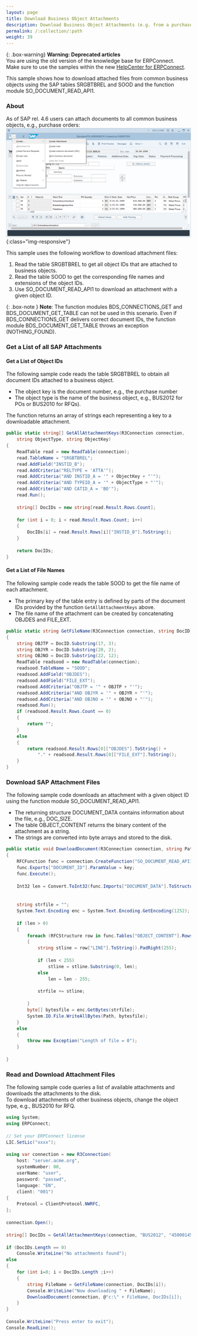 ```yaml
---
layout: page
title: Download Business Object Attachments
description: Download Business Object Attachments (e.g. from a purchase order)
permalink: /:collection/:path
weight: 39
---
```


{: .box-warning}
**Warning: Deprecated articles** <br>
You are using the old version of the knowledge base for ERPConnect.<br>
Make sure to use the samples within the new [HelpCenter for ERPConnect](https://helpcenter.theobald-software.com/erpconnect/samples).

This sample shows how to download attached files from common business objects using the SAP tables SRGBTBREL and SOOD and the function module SO_DOCUMENT_READ_API1. 

### About

As of SAP rel. 4.6 users can attach documents to all common business objects, e.g., purchase orders:
![POAttachment01](/img/contents/POAttachment01.png){:class="img-responsive"}

This sample uses the following workflow to download attachment files:
1. Read the table SRGBTBREL to get all object IDs that are attached to business objects.
2. Read the table SOOD to get the corresponding file names and extensions of the object IDs.
3. Use SO_DOCUMENT_READ_API1 to download an attachment with a given object ID.

{: .box-note }
**Note**: The function modules BDS_CONNECTIONS_GET and BDS_DOCUMENT_GET_TABLE can not be used in this scenario. 
Even if BDS_CONNECTIONS_GET delivers correct document IDs, the function module BDS_DOCUMENT_GET_TABLE throws an exception (NOTHING_FOUND).

### Get a List of all SAP Attachments

#### Get a List of Object IDs

The following sample code reads the table SRGBTBREL to obtain all document IDs attached to a business object. 
- The object key is the document number, e.g., the purchase number
- The object type is the name of the business object, e.g., BUS2012 for POs or BUS2010 for RFQs). 

The function returns an array of strings each representing a key to a downloadable attachment.

```csharp
public static string[] GetAllAttachmentKeys(R3Connection connection, 
    string ObjectType, string ObjectKey)
{
    ReadTable read = new ReadTable(connection);
    read.TableName = "SRGBTBREL";
    read.AddField("INSTID_B");
    read.AddCriteria("RELTYPE = 'ATTA'");
    read.AddCriteria("AND INSTID_A = '" + ObjectKey + "'");
    read.AddCriteria("AND TYPEID_A = '" + ObjectType + "'");
    read.AddCriteria("AND CATID_A = 'BO'");
    read.Run();
  
    string[] DocIDs = new string[read.Result.Rows.Count];
  
    for (int i = 0; i < read.Result.Rows.Count; i++)
    {
        DocIDs[i] = read.Result.Rows[i]["INSTID_B"].ToString();
    }
  
    return DocIDs;
}
```

#### Get a List of File Names

The following sample code reads the table SOOD to get the file name of each attachment. <br>
- The primary key of the table entry is defined by parts of the document IDs provided by the function `GetAllAttachmentKeys` above. 
- The file name of the attachment can be created by concatenating OBJDES and FILE_EXT.

```csharp
public static string GetFileName(R3Connection connection, string DocID)
{
    string OBJTP = DocID.Substring(17, 3);
    string OBJYR = DocID.Substring(20, 2);
    string OBJNO = DocID.Substring(22, 12);
    ReadTable readsood = new ReadTable(connection);
    readsood.TableName = "SOOD";
    readsood.AddField("OBJDES");
    readsood.AddField("FILE_EXT");
    readsood.AddCriteria("OBJTP = '" + OBJTP + "'");
    readsood.AddCriteria("AND OBJYR = '" + OBJYR + "'");
    readsood.AddCriteria("AND OBJNO = '" + OBJNO + "'");
    readsood.Run();
    if (readsood.Result.Rows.Count == 0)
    {
        return "";
    }
    else
    {
        return readsood.Result.Rows[0]["OBJDES"].ToString() +
            "." + readsood.Result.Rows[0]["FILE_EXT"].ToString();
    }
}
```

### Download SAP Attachment Files

The following sample code downloads an attachment with a given object ID using the function module SO_DOCUMENT_READ_API1.
- The returning structure DOCUMENT_DATA contains information about the file, e.g., DOC_SIZE. 
- The table OBJECT_CONTENT returns the binary content of the attachment as a string. 
- The strings are converted into byte arrays and stored to the disk.

```csharp
public static void DownloadDocument(R3Connection connection, string Path, string key)
{
    RFCFunction func = connection.CreateFunction("SO_DOCUMENT_READ_API1");
    func.Exports["DOCUMENT_ID"].ParamValue = key;
    func.Execute();
  
    Int32 len = Convert.ToInt32(func.Imports["DOCUMENT_DATA"].ToStructure()["DOC_SIZE"]);
  
  
    string strfile = "";
    System.Text.Encoding enc = System.Text.Encoding.GetEncoding(1252);
  
    if (len > 0)
    {
        foreach (RFCStructure row in func.Tables["OBJECT_CONTENT"].Rows)
        {
            string stline = row["LINE"].ToString().PadRight(255);
  
            if (len < 255)
                stline = stline.Substring(0, len);
            else
                len = len - 255;
  
            strfile += stline;
  
        }
        byte[] bytesfile = enc.GetBytes(strfile);
        System.IO.File.WriteAllBytes(Path, bytesfile);
    }
    else
    {
        throw new Exception("Length of file = 0");
    }
  
}
```

### Read and Download Attachment Files

The following sample code queries a list of available attachments and downloads the attachments to the disk.<br>
To download attachments of other business objects, change the object type, e.g., BUS2010 for RFQ.

```csharp
using System;
using ERPConnect;

// Set your ERPConnect license
LIC.SetLic("xxxx");

using var connection = new R3Connection(
    host: "server.acme.org",
    systemNumber: 00,
    userName: "user",
    password: "passwd",
    language: "EN",
    client: "001")
{
    Protocol = ClientProtocol.NWRFC,
};

connection.Open();
  
string[] DocIDs = GetAllAttachmentKeys(connection, "BUS2012", "4500014561");
  
if (DocIDs.Length == 0)
    Console.WriteLine("No attachments found");
else
{
    for (int i=0; i < DocIDs.Length ;i++)
    {
        string FileName = GetFileName(connection, DocIDs[i]);
        Console.WriteLine("Now downloading " + FileName);
        DownloadDocument(connection, @"c:\" + FileName, DocIDs[i]);
    }
}
  
Console.WriteLine("Press enter to exit");
Console.ReadLine();
```

